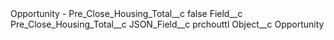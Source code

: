 <?xml version="1.0" encoding="UTF-8"?>
<CustomMetadata xmlns="http://soap.sforce.com/2006/04/metadata" xmlns:xsi="http://www.w3.org/2001/XMLSchema-instance" xmlns:xsd="http://www.w3.org/2001/XMLSchema">
    <label>Opportunity - Pre_Close_Housing_Total__c</label>
    <protected>false</protected>
    <values>
        <field>Field__c</field>
        <value xsi:type="xsd:string">Pre_Close_Housing_Total__c</value>
    </values>
    <values>
        <field>JSON_Field__c</field>
        <value xsi:type="xsd:string">prchouttl</value>
    </values>
    <values>
        <field>Object__c</field>
        <value xsi:type="xsd:string">Opportunity</value>
    </values>
</CustomMetadata>
